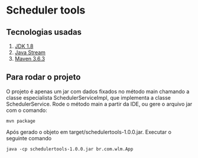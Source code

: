 # Scheduler tools

## Tecnologias usadas

1. [JDK 1.8]([https://jdk.java.net/java-se-ri/8-MR3](https://jdk.java.net/java-se-ri/8-MR3))
2. [Java Stream]([https://www.baeldung.com/java-8-streams](https://www.baeldung.com/java-8-streams))
3. [Maven 3.6.3]([https://maven.apache.org/ref/3.6.3/](https://maven.apache.org/ref/3.6.3/))

## Para rodar o projeto
O projeto é apenas um jar com dados fixados no método main chamando a classe especialista SchedulerServiceImpl, que implementa a classe SchedulerService. Rode o método main a partir da IDE, ou gere o arquivo jar com o comando:

``
mvn package
``

Após gerado o objeto em target/schedulertools-1.0.0.jar. Executar o seguinte comando

``
java -cp schedulertools-1.0.0.jar br.com.wlm.App
``
